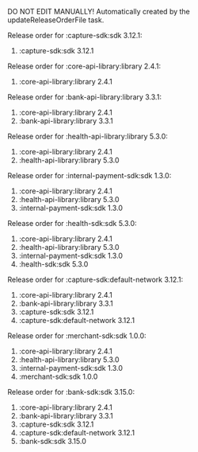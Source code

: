 DO NOT EDIT MANUALLY!
Automatically created by the updateReleaseOrderFile task.

Release order for :capture-sdk:sdk 3.12.1:
 1. :capture-sdk:sdk 3.12.1

Release order for :core-api-library:library 2.4.1:
 1. :core-api-library:library 2.4.1

Release order for :bank-api-library:library 3.3.1:
 1. :core-api-library:library 2.4.1
 2. :bank-api-library:library 3.3.1

Release order for :health-api-library:library 5.3.0:
 1. :core-api-library:library 2.4.1
 2. :health-api-library:library 5.3.0

Release order for :internal-payment-sdk:sdk 1.3.0:
 1. :core-api-library:library 2.4.1
 2. :health-api-library:library 5.3.0
 3. :internal-payment-sdk:sdk 1.3.0

Release order for :health-sdk:sdk 5.3.0:
 1. :core-api-library:library 2.4.1
 2. :health-api-library:library 5.3.0
 3. :internal-payment-sdk:sdk 1.3.0
 4. :health-sdk:sdk 5.3.0

Release order for :capture-sdk:default-network 3.12.1:
 1. :core-api-library:library 2.4.1
 2. :bank-api-library:library 3.3.1
 3. :capture-sdk:sdk 3.12.1
 4. :capture-sdk:default-network 3.12.1

Release order for :merchant-sdk:sdk 1.0.0:
 1. :core-api-library:library 2.4.1
 2. :health-api-library:library 5.3.0
 3. :internal-payment-sdk:sdk 1.3.0
 4. :merchant-sdk:sdk 1.0.0

Release order for :bank-sdk:sdk 3.15.0:
 1. :core-api-library:library 2.4.1
 2. :bank-api-library:library 3.3.1
 3. :capture-sdk:sdk 3.12.1
 4. :capture-sdk:default-network 3.12.1
 5. :bank-sdk:sdk 3.15.0

